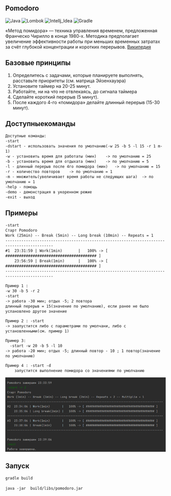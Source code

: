 ## Pomodoro
![Java](https://img.shields.io/badge/java-17-%23ED8B00.svg?style=flat&logo=openjdk&logoColor=white)
![Lombok](https://img.shields.io/badge/Lombok-1.18.24-red.svg?style=flat&logo=Lombok&logoColor=white)
![Intellj_Idea](https://img.shields.io/badge/intellj_Idea-v2022.12-blue.svg?style=flat&logo=intellij-idea&logoColor=white)
![Gradle](https://img.shields.io/badge/Gradle-v7.4-green.svg?style=flat&logo=gradle&logoColor=white)

«Метод помидора» — техника управления временем, предложенная Франческо Чирилло в конце 1980-х.
Методика предполагает увеличение эффективности работы при меньших временных затратах за счёт 
глубокой концентрации и коротких перерывов. [Википедия](https://ru.wikipedia.org/wiki/%D0%9C%D0%B5%D1%82%D0%BE%D0%B4_%D0%BF%D0%BE%D0%BC%D0%B8%D0%B4%D0%BE%D1%80%D0%B0)

## Базовые принципы
1. Определитесь с задачами, которые планируете выполнять, расставьте приоритеты (см. матрица Эйзенхауэра)
2. Установите таймер на 20-25 минут.
3. Работайте, ни на что не отвлекаясь, до сигнала таймера
4. Сделайте короткий перерыв (5 минут).
5. После каждого 4-го «помидора» делайте длинный перерыв (15-30 минут).

## Доступныекоманды
````
Доступные команды:
-start
-dstart - использовать значения по умолчанию(-w 25 -b 5 -l 15 -r 1 m-1)
-w - установить время для работаты (мин)	-> по умолчанию = 25
-b - установить время для отдыхата (мин)	-> по умолчанию = 5
-l - длинный перерыв после 4го помидора (мин)	-> по умолчанию = 15
-r - количество повторов 	-> по умолчанию = 1
-m - множитель(увеличивает время работы не следующих шага) 	-> по умолчанию = 1
-help - помощь
-demo - демонстрация в укоренном режие
-exit - выход
````

## Примеры
````
-start
Старт Pomodoro
Work (25min) -- Break (5min) -- Long break (10min) -- Repeats = 1 
-------------------------------------------------------------------------------------------
#1  23:31:59 | Work(1min)       |   100% -> [ ######################################## ]
    23:56:59 | Break(1min)      |   100% -> [ ######################################## ]
-------------------------------------------------------------------------------------------
````

````
Пример 1 : 
-w 30 -b 5 -r 2
-start 
-> работа -30 мин; отдых -5; 2 повтора
длинный перерыв = 15(значение по умолчанию), если ранее не было услановлено другое значение
````
````
Пример 2 : -start
-> заапустится либо с параметрами по умолчани, либо с установленными(см. пример 1)
````
````
Пример 3:
  -start -w 20 -b 5 -l 10
-> работа -20 мин; отдых -5; длинный повтор - 10 ; 1 повтор(значение по умолчанию)   
````
````   
Пример 4 : -start -d    
    запустится выполнение помидора со значениями по умолчанию
````


![img.png](res/img.png)

## Запуск

    gradle build
    
    java -jar  build/libs/pomodoro.jar
